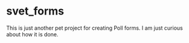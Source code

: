 # svet_forms
This is just another pet project for creating Poll forms. I am just curious about how it is done.
